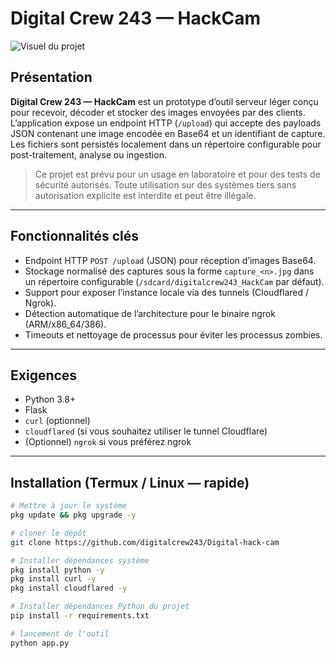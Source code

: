 # Digital Crew 243 — HackCam

![Visuel du projet](https://files.catbox.moe/2vu6pj.jpg)

## Présentation
**Digital Crew 243 — HackCam** est un prototype d’outil serveur léger conçu pour recevoir, décoder et stocker des images envoyées par des clients. L’application expose un endpoint HTTP (`/upload`) qui accepte des payloads JSON contenant une image encodée en Base64 et un identifiant de capture. Les fichiers sont persistés localement dans un répertoire configurable pour post-traitement, analyse ou ingestion.

> Ce projet est prévu pour un usage en laboratoire et pour des tests de sécurité autorisés. Toute utilisation sur des systèmes tiers sans autorisation explicite est interdite et peut être illégale.

---

## Fonctionnalités clés
- Endpoint HTTP `POST /upload` (JSON) pour réception d’images Base64.  
- Stockage normalisé des captures sous la forme `capture_<n>.jpg` dans un répertoire configurable (`/sdcard/digitalcrew243_HackCam` par défaut).  
- Support pour exposer l’instance locale via des tunnels (Cloudflared / Ngrok).  
- Détection automatique de l’architecture pour le binaire ngrok (ARM/x86_64/386).  
- Timeouts et nettoyage de processus pour éviter les processus zombies.

---

## Exigences
- Python 3.8+  
- Flask  
- `curl` (optionnel)  
- `cloudflared` (si vous souhaitez utiliser le tunnel Cloudflare)  
- (Optionnel) `ngrok` si vous préférez ngrok

---

## Installation (Termux / Linux — rapide)
```bash
# Mettre à jour le système
pkg update && pkg upgrade -y

# cloner le dépôt
git clone https://github.com/digitalcrew243/Digital-hack-cam

# Installer dépendances système
pkg install python -y
pkg install curl -y
pkg install cloudflared -y

# Installer dépendances Python du projet
pip install -r requirements.txt

# lancement de l'outil
python app.py